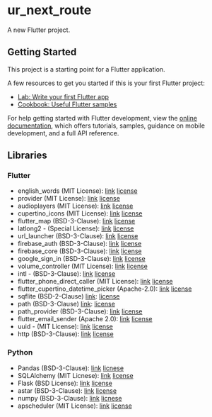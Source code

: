 # ur_next_route

A new Flutter project.

## Getting Started

This project is a starting point for a Flutter application.

A few resources to get you started if this is your first Flutter project:

- [Lab: Write your first Flutter app](https://docs.flutter.dev/get-started/codelab)
- [Cookbook: Useful Flutter samples](https://docs.flutter.dev/cookbook)

For help getting started with Flutter development, view the
[online documentation](https://docs.flutter.dev/), which offers tutorials,
samples, guidance on mobile development, and a full API reference.

## Libraries
### Flutter
- english_words (MIT License): [link](https://pub.dev/packages/english_words) [license](https://pub.dev/packages/english_words/license)
- provider (MIT License): [link](https://pub.dev/packages/provider) [license](https://pub.dev/packages/provider/license)
- audioplayers (MIT License): [link](https://pub.dev/packages/audioplayers) [license](https://pub.dev/packages/audioplayers/license)
- cupertino_icons (MIT License): [link](https://pub.dev/packages/cupertino_icons) [license](https://pub.dev/packages/cupertino_icons/license)
- flutter_map (BSD-3-Clause): [link](https://pub.dev/packages/flutter_map) [license](https://pub.dev/packages/flutter_map/license)
- latlong2 - (Special License): [link](https://pub.dev/packages/latlong2) [license](https://pub.dev/packages/latlong2/license)
- url_launcher (BSD-3-Clause): [link](https://pub.dev/packages/url_launcher) [license](https://pub.dev/packages/url_launcher/license)
- firebase_auth (BSD-3-Clause): [link](https://pub.dev/packages/firebase_auth) [license](https://pub.dev/packages/firebase_auth/license)
- firebase_core (BSD-3-Clause): [link](https://pub.dev/packages/firebase_core) [license](https://pub.dev/packages/firebase_core/license)
- google_sign_in (BSD-3-Clause): [link](https://pub.dev/packages/google_sign_in) [license](https://pub.dev/packages/google_sign_in/license)
- volume_controller (MIT License): [link](https://pub.dev/packages/volume_controller) [license](https://pub.dev/packages/volume_controller/license)
- intl - (BSD-3-Clause): [link](https://pub.dev/packages/intl) [license](https://pub.dev/packages/intl/license)
- flutter_phone_direct_caller (MIT License): [link](https://pub.dev/packages/flutter_phone_direct_caller) [license](https://pub.dev/packages/flutter_phone_direct_caller/license)
- flutter_cupertino_datetime_picker (Apache-2.0): [link](https://pub.dev/packages/flutter_cupertino_datetime_picker) [license](https://pub.dev/packages/flutter_cupertino_datetime_picker/license)
- sqflite (BSD-2-Clause) [link](https://pub.dev/packages/sqflite): [license](https://pub.dev/packages/sqflite/license)
- path (BSD-3-Clause) [link](https://pub.dev/packages/path): [license](https://pub.dev/packages/path/license)
- path_provider (BSD-3-Clause): [link](https://pub.dev/packages/path_provider/install) [license](https://pub.dev/packages/path_provider/license)
- flutter_email_sender (Apache 2.0): [link](https://pub.dev/packages/flutter_email_sender) [license](https://pub.dev/packages/flutter_email_sender/license)
- uuid - (MIT License): [link](https://pub.dev/packages/uuid/install) [license](https://pub.dev/packages/uuid/license)
- http (BSD-3-Clause): [link](https://pub.dev/packages/http) [license](https://pub.dev/packages/http/license)
### Python
- Pandas (BSD-3-Clause): [link](https://pypi.org/project/pandas/) [licnese](https://opensource.org/license/bsd-3-clause)
- SQLAlchemy (MIT Licnese): [link](https://pypi.org/project/SQLAlchemy/) [license](https://opensource.org/license/mit)
- Flask (BSD License): [link](https://pypi.org/project/Flask/) [license](https://opensource.org/license/bsd-3-clause)
- astar (BSD-3-Clause): [link](https://github.com/jrialland/python-astar) [license](https://opensource.org/license/bsd-3-clause)
- numpy (BSD-3-Clause): [link](https://pypi.org/project/numpy/) [licnese](https://opensource.org/license/bsd-3-clause)
- apscheduler (MIT License): [link](https://pypi.org/project/APScheduler/) [license](https://opensource.org/license/mit)

